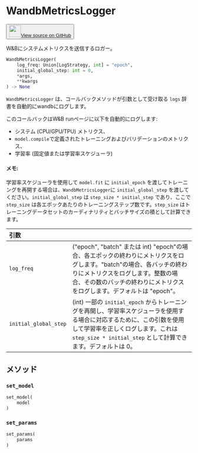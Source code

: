 # WandbMetricsLogger

<p><button style={{display: 'flex', alignItems: 'center', backgroundColor: 'white', border: '1px solid #ddd', padding: '10px', borderRadius: '6px', cursor: 'pointer', boxShadow: '0 2px 3px rgba(0,0,0,0.1)', transition: 'all 0.3s'}}><a href='https://www.github.com/wandb/wandb/tree/v0.17.3/wandb/integration/keras/callbacks/metrics_logger.py#L23-L130' style={{fontSize: '1.2em', display: 'flex', alignItems: 'center'}}><img src='https://github.githubassets.com/images/modules/logos_page/GitHub-Mark.png' height='32px' width='32px' style={{marginRight: '10px'}}/>View source on GitHub</a></button></p>

W&Bにシステムメトリクスを送信するロガー。

```python
WandbMetricsLogger(
    log_freq: Union[LogStrategy, int] = "epoch",
    initial_global_step: int = 0,
    *args,
    **kwargs
) -> None
```

`WandbMetricsLogger` は、コールバックメソッドが引数として受け取る `logs` 辞書を自動的にwandbにログします。

このコールバックはW&B runページに以下を自動的にログします:

* システム (CPU/GPU/TPU) メトリクス、
* `model.compile`で定義されたトレーニングおよびバリデーションのメトリクス、
* 学習率 (固定値または学習率スケジューラ)

#### メモ:

学習率スケジューラを使用して `model.fit` に `initial_epoch` を渡してトレーニングを再開する場合は、`WandbMetricsLogger`に `initial_global_step` を渡してください。`initial_global_step` は `step_size * initial_step` であり、ここで `step_size` は各エポックあたりのトレーニングステップ数です。`step_size` はトレーニングデータセットのカーディナリティとバッチサイズの積として計算できます。

| 引数 |  |
| :--- | :--- |
|  `log_freq` |  ("epoch", "batch" または int) "epoch"の場合、各エポックの終わりにメトリクスをログします。"batch"の場合、各バッチの終わりにメトリクスをログします。整数の場合、その数のバッチの終わりにメトリクスをログします。デフォルトは "epoch"。 |
|  `initial_global_step` |  (int) 一部の `initial_epoch` からトレーニングを再開し、学習率スケジューラを使用する場合に対応するために、この引数を使用して学習率を正しくログします。これは `step_size * initial_step` として計算できます。デフォルトは 0。 |

## メソッド

### `set_model`

```python
set_model(
    model
)
```

### `set_params`

```python
set_params(
    params
)
```